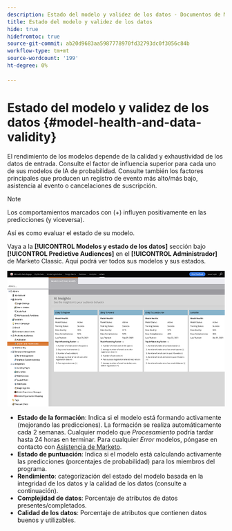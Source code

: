 ```yaml
---
description: Estado del modelo y validez de los datos - Documentos de Marketo - Documentación del producto
title: Estado del modelo y validez de los datos
hide: true
hidefromtoc: true
source-git-commit: ab20d9683aa5987778970fd32793dc0f3056c84b
workflow-type: tm+mt
source-wordcount: '199'
ht-degree: 0%

---
```


# Estado del modelo y validez de los datos {#model-health-and-data-validity}

El rendimiento de los modelos depende de la calidad y exhaustividad de los datos de entrada. Consulte el factor de influencia superior para cada uno de sus modelos de IA de probabilidad. Consulte también los factores principales que producen un registro de evento más alto/más bajo, asistencia al evento o cancelaciones de suscripción.

>[!NOTE]
>
>Los comportamientos marcados con (+) influyen positivamente en las predicciones (y viceversa).

Así es como evaluar el estado de su modelo.

Vaya a la **[!UICONTROL Modelos y estado de los datos]** sección bajo **[!UICONTROL Predictive Audiences]** en el **[!UICONTROL Administrador]** de Marketo Classic. Aquí podrá ver todos sus modelos y sus estados.

![Imagen uno](assets/model-health-and-data-validity-1.png)

* **Estado de la formación**: Indica si el modelo está formando activamente (mejorando las predicciones). La formación se realiza automáticamente cada 2 semanas. Cualquier modelo que _Procesamiento_ podría tardar hasta 24 horas en terminar. Para cualquier _Error_ modelos, póngase en contacto con [Asistencia de Marketo](https://nation.marketo.com/t5/Support/ct-p/Support).
* **Estado de puntuación**: Indica si el modelo está calculando activamente las predicciones (porcentajes de probabilidad) para los miembros del programa.
* **Rendimiento**: categorización del estado del modelo basada en la integridad de los datos y la calidad de los datos (consulte a continuación).
* **Complejidad de datos**: Porcentaje de atributos de datos presentes/completados.
* **Calidad de los datos**: Porcentaje de atributos que contienen datos buenos y utilizables.